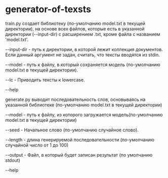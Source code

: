 # generator-of-texsts
train.py создает библиотеку (по-умолчанию model.txt в текущей директории), на основе всех файлов, которые есть в указанной директории (--input-dir) с расширением .txt, кроме файла с названием 'model.txt'.

--input-dir - путь к директории, в которой лежит коллекция документов. Если данный аргумент не задан, считать, что тексты вводятся из stdin.

--model - путь к файлу, в который сохраняется модель (по-умолчанию model.txt в текущей директории).

--lc - Приводить тексты к lowercase.

--help 

generate.py выводит последовательность слов, основываясь на указанной библиотеке (по-умолчанию model.txt в текущей директории)

--model - путь к файлу, из которого загружается модель(по-умолчанию model.txt в текущей директории)

--seed - Начальное слово (по-умолчанию случайное слово).

--length - длина генерируемой последовательности (по-умолчанию случайной число от 1 до 100)

--output - Файл, в который будет записан результат (по умолчанию stdout)

--help 

